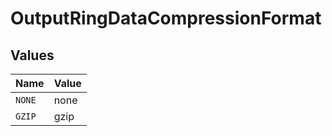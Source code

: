 # OutputRingDataCompressionFormat


## Values

| Name   | Value  |
| ------ | ------ |
| `NONE` | none   |
| `GZIP` | gzip   |